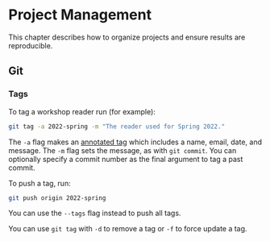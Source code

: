 Project Management
==================

This chapter describes how to organize projects and ensure results are
reproducible.


Git
---

### Tags

To tag a workshop reader run (for example):

```sh
git tag -a 2022-spring -m "The reader used for Spring 2022."
```

The `-a` flag makes an [annotated tag][] which includes a name, email, date,
and message. The `-m` flag sets the message, as with `git commit`. You can
optionally specify a commit number as the final argument to tag a past commit.

[annotated tag]: https://git-scm.com/book/en/v2/Git-Basics-Tagging

To push a tag, run:

```sh
git push origin 2022-spring
```

You can use the `--tags` flag instead to push all tags.

You can use `git tag` with `-d` to remove a tag or `-f` to force update a tag.

